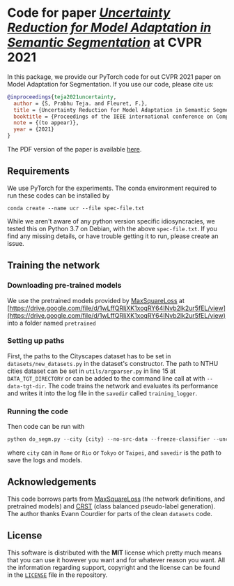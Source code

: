 # Code for paper [*Uncertainty Reduction for Model Adaptation in Semantic Segmentation*](http://publications.idiap.ch/downloads/papers/2021/Sivaprasad_CVPR_2021.pdf) at CVPR 2021

In this package, we provide our PyTorch code for out CVPR 2021 paper on Model Adaptation for Segmentation. If you use our code, please cite us:

```bibtex
@inproceedings{teja2021uncertainty,
  author = {S, Prabhu Teja. and Fleuret, F.},
  title = {Uncertainty Reduction for Model Adaptation in Semantic Segmentation},
  booktitle = {Proceedings of the IEEE international conference on Computer Vision and Pattern Recognition (CVPR)},
  note = {(to appear)},
  year = {2021}
}
```

The PDF version of the paper is available [here](http://publications.idiap.ch/downloads/papers/2021/Sivaprasad_CVPR_2021.pdf).

## Requirements

We use PyTorch for the experiments. The conda environment required to run these codes can be installed by

`conda create --name ucr --file spec-file.txt`

While we aren't aware of any python version specific idiosyncracies, we tested this on Python 3.7 on Debian, with the above `spec-file.txt`. If you find any missing details, or have trouble getting it to run, please create an issue.

## Training the network

### Downloading pre-trained models

We use the pretrained models provided by [MaxSquareLoss](https://github.com/ZJULearning/MaxSquareLoss) at [https://drive.google.com/file/d/1wLffQRljXK1xoqRY64INvb2lk2ur5fEL/view](https://drive.google.com/file/d/1wLffQRljXK1xoqRY64INvb2lk2ur5fEL/view) into a folder named `pretrained`

### Setting up paths

First, the paths to the Cityscapes dataset has to be set in `datasets/new_datasets.py` in the dataset's constructor. The path to NTHU cities dataset can be set in `utils/argparser.py` in line 15 at `DATA_TGT_DIRECTORY` or can be added to the command line call at with `--data-tgt-dir`. The code trains the network and evaluates its performance and writes it into the log file in the `savedir` called `training_logger`.

### Running the code

Then code can be run with

```python
python do_segm.py --city {city} --no-src-data --freeze-classifier --unc-noise --lambda-ce 1 --lambda-ent 1  --save {savedir} --lambda-ssl 0.1
```

where `city` can in `Rome` or `Rio` or `Tokyo` or `Taipei`, and `savedir` is the path to save the logs and models. 

## Acknowledgements

This code borrows parts from [MaxSquareLoss](https://github.com/ZJULearning/MaxSquareLoss) (the network definitions, and pretrained models) and [CRST](https://github.com/yzou2/CRST) (class balanced pseudo-label generation). The author thanks Evann Courdier for parts of the clean `datasets` code.

## License

This software is distributed with the **MIT** license which pretty much means that you can use it however you want and for whatever reason you want. All the information regarding support, copyright and the license can be found in the [`LICENSE`](./LICENSE) file in the repository.
